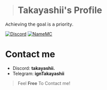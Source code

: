 > # Takayashii's Profile
𝖠𝖼𝗁𝗂𝖾𝗏𝗂𝗇𝗀 𝗍𝗁𝖾 𝗀𝗈𝖺𝗅 𝗂𝗌 𝖺 𝗉𝗋𝗂𝗈𝗋𝗂𝗍𝗒. </br>

[![Discord](https://img.shields.io/badge/Discord-7289DA?style=flat-square&logo=discord&logoColor=white)](https://discord.com/users/959071719350468619)  [![NameMC](https://img.shields.io/badge/NameMC-1A1A1A?style=flat-square&logo=namemc&logoColor=white)](https://namemc.com/profile/Takayashii.2)

# Contact me
- Discord: **takayashii.**
- Telegram: **ignTakayashii**
> Feel **Free** To Contact me!</br>
